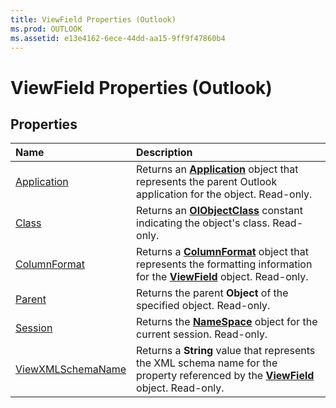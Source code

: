 ```yaml
---
title: ViewField Properties (Outlook)
ms.prod: OUTLOOK
ms.assetid: e13e4162-6ece-44dd-aa15-9ff9f47860b4
---
```



# ViewField Properties (Outlook)

## Properties



|**Name**|**Description**|
|:-----|:-----|
|[Application](viewfield-application-property-outlook.md)|Returns an  **[Application](application-object-outlook.md)** object that represents the parent Outlook application for the object. Read-only.|
|[Class](viewfield-class-property-outlook.md)|Returns an  **[OlObjectClass](olobjectclass-enumeration-outlook.md)** constant indicating the object's class. Read-only.|
|[ColumnFormat](viewfield-columnformat-property-outlook.md)|Returns a  **[ColumnFormat](columnformat-object-outlook.md)** object that represents the formatting information for the **[ViewField](viewfield-object-outlook.md)** object. Read-only.|
|[Parent](viewfield-parent-property-outlook.md)|Returns the parent  **Object** of the specified object. Read-only.|
|[Session](viewfield-session-property-outlook.md)|Returns the  **[NameSpace](namespace-object-outlook.md)** object for the current session. Read-only.|
|[ViewXMLSchemaName](viewfield-viewxmlschemaname-property-outlook.md)|Returns a  **String** value that represents the XML schema name for the property referenced by the **[ViewField](viewfield-object-outlook.md)** object. Read-only.|

